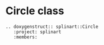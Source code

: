 # Circle class

```{eval-rst}
.. doxygenstruct:: splinart::Circle
   :project: splinart
   :members:
```